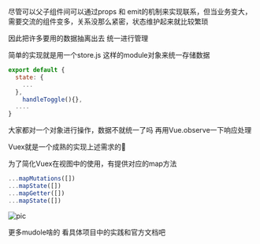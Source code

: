 尽管可以父子组件间可以通过props 和 emit的机制来实现联系，但当业务变大，需要交流的组件变多，关系没那么紧密，状态维护起来就比较繁琐

因此把许多要用的数据抽离出去 统一进行管理



简单的实现就是用一个store.js 这样的module对象来统一存储数据

```js
export default {
  state: {
    ...
  },
 	handleToggle(){},
  ....
}
```

大家都对一个对象进行操作，数据不就统一了吗 再用Vue.observe一下响应处理



Vuex就是一个成熟的实现上述需求的🔧

为了简化Vuex在视图中的使用，有提供对应的map方法

```js
...mapMutations([])
...mapState([])
...mapGetter([])
...mapState([])
```



![pic](https://vuex.vuejs.org/vuex.png)

更多mudole啥的 看具体项目中的实践和官方文档吧